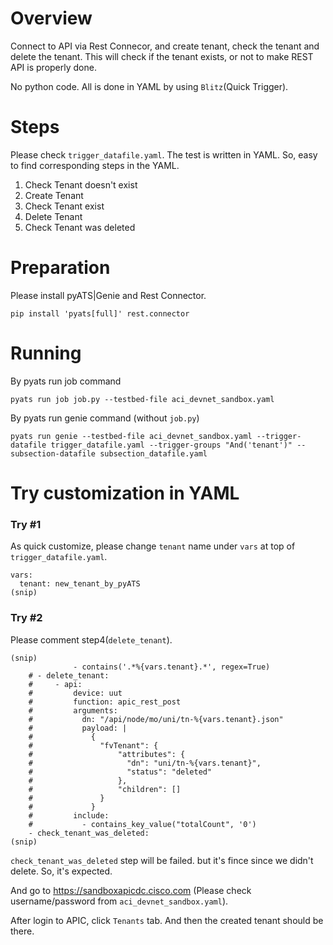 # Overview

Connect to API via Rest Connecor, and create tenant, check the tenant and delete the tenant. This will check if the tenant exists, or not to make REST API is properly done.

No python code. All is done in YAML by using `Blitz`(Quick Trigger).

# Steps

Please check `trigger_datafile.yaml`. The test is written in YAML. So, easy to find corresponding steps in the YAML.

1. Check Tenant doesn't exist
2. Create Tenant
3. Check Tenant exist
4. Delete Tenant
5. Check Tenant was deleted 

# Preparation

Please install pyATS|Genie and Rest Connector.

```
pip install 'pyats[full]' rest.connector
```

# Running

By pyats run job command
```
pyats run job job.py --testbed-file aci_devnet_sandbox.yaml
```

By pyats run genie command (without `job.py`)
```
pyats run genie --testbed-file aci_devnet_sandbox.yaml --trigger-datafile trigger_datafile.yaml --trigger-groups "And('tenant')" --subsection-datafile subsection_datafile.yaml
```

# Try customization in YAML

### Try #1
As quick customize, please change `tenant` name under `vars` at top of `trigger_datafile.yaml`.

```
vars:
  tenant: new_tenant_by_pyATS
(snip)
```
### Try #2

Please comment step4(`delete_tenant`).

```
(snip)
              - contains('.*%{vars.tenant}.*', regex=True)
    # - delete_tenant:
    #     - api:
    #         device: uut
    #         function: apic_rest_post
    #         arguments:
    #           dn: "/api/node/mo/uni/tn-%{vars.tenant}.json"
    #           payload: |
    #             {
    #               "fvTenant": {
    #                   "attributes": {
    #                     "dn": "uni/tn-%{vars.tenant}",
    #                     "status": "deleted"
    #                   },
    #                   "children": []
    #               }
    #             }
    #         include:
    #           - contains_key_value("totalCount", '0')
    - check_tenant_was_deleted:
(snip)
```

`check_tenant_was_deleted` step will be failed. but it's fince since we didn't delete. So, it's expected.

And go to https://sandboxapicdc.cisco.com (Please check username/password from `aci_devnet_sandbox.yaml`). 

After login to APIC, click `Tenants` tab. And then the created tenant should be there.






